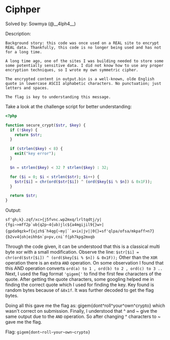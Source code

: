 # Ciphper

Solved by: Sowmya (@__4lph4\_\_)

Description:
```
Background story: this code was once used on a REAL site to encrypt REAL data. Thankfully, this code is no longer being used and has not for a long time.

A long time ago, one of the sites I was building needed to store some some potentially sensitive data. I did not know how to use any proper encryption techniques, so I wrote my own symmetric cipher.

The encrypted content in output.bin is a well-known, olde English quote in lowercase ASCII alphabetic characters. No punctuation; just letters and spaces.

The flag is key to understanding this message.
```
Take a look at the challenge script for better understanding: 
```php
<?php

function secure_crypt($str, $key) {
  if (!$key) {
    return $str;
  }

  if (strlen($key) < 8) {
    exit("key error");
  }

  $n = strlen($key) < 32 ? strlen($key) : 32;

  for ($i = 0; $i < strlen($str); $i++) {
    $str[$i] = chr(ord($str[$i]) ^ (ord($key[$i % $n]) & 0x1F));
  }

  return $str;
}
```

Output: 
```
sf'gh;k}.zqf/xc>{j5fvnc.wp2mxq/lrltqdtj/y|{fgi~>mff2p`ub{q2p~4{ub)jlc${a4mgijil9{}w>|{gpda9qzk=f{ujzh$`h4qg{~my|``a>ix|jv||0{}=sf'qlpa/ofsa/mkpaff>n7}{b2vv4{oh|eihh$n`p>pv,cni`f{ph7kpg2mxqb
```

Through the code given, it can be understood that this is a classical multi byte xor with a small modification. Observe the line: 
`
$str[$i] = chr(ord($str[$i]) ^ (ord($key[$i % $n]) & 0x1F));
`
Other than the `XOR` operation there is an extra `AND` operation. On some observation I found that this AND operation converts `ord(a) to 1 , ord(b) to 2 , ord(c) to 3 ..`
Next, I used the flag format `'gigem{'` to find the first few characters of the quote. After getting the quote characters, some googling helped me in finding the correct quote which I used for finding the key. Key found is random bytes because of `&0x1f`. It was further decoded to get the flag bytes. 

Doing all this gave me the flag as: gigem{dont\^roll\^your\^own\^crypto} which wasn't correct on submission. Finally, I understood that ^ and ~ give the same output due to the `AND` operation. So after changing ^ characters to ~ gave me the flag. 

Flag: `gigem{dont~roll~your~own~crypto}` 
